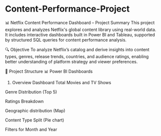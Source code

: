 # Content-Performance-Project

📊 Netflix Content Performance Dashboard – Project Summary
This project explores and analyzes Netflix's global content library using real-world data. It includes interactive dashboards built in Power BI and Tableau, supported by structured SQL queries for content performance analysis.

🔍 Objective
To analyze Netflix’s catalog and derive insights into content types, genres, release trends, countries, and audience ratings, enabling better understanding of platform strategy and viewer preferences.

📁 Project Structure
📊 Power BI Dashboards
1. Overview Dashboard
Total Movies and TV Shows

Genre Distribution (Top 5)

Ratings Breakdown

Geographic distribution (Map)

Content Type Split (Pie chart)

Filters for Month and Year
